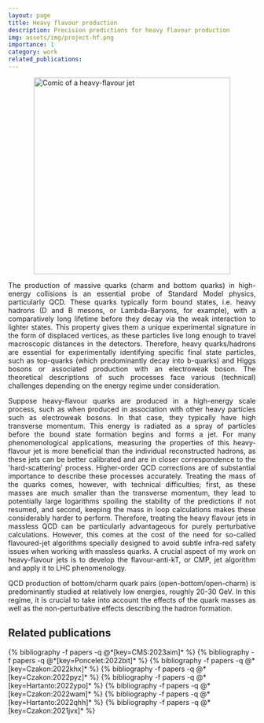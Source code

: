 ```yaml
---
layout: page
title: Heavy flavour production
description: Precision predictions for heavy flavour production
img: assets/img/project-hf.png
importance: 1
category: work
related_publications:
---
```


<img src="../../assets/img/project-hf.png" alt="Comic of a heavy-flavour jet" style="width:400px;display:block;margin-left:auto;margin-right:auto;">

<p align="justify">
The production of massive quarks (charm and bottom quarks) in high-energy collisions is an essential probe of Standard Model physics, particularly QCD. These quarks typically form bound states, i.e. heavy hadrons (D and B mesons, or Lambda-Baryons, for example), with a comparatively long lifetime before they decay via the weak interaction to lighter states. This property gives them a unique experimental signature in the form of displaced vertices, as these particles live long enough to travel macroscopic distances in the detectors. Therefore, heavy quarks/hadrons are essential for experimentally identifying specific final state particles, such as top-quarks (which predominantly decay into b-quarks) and Higgs bosons or associated production with an electroweak boson. The theoretical descriptions of such processes face various (technical) challenges depending on the energy regime under consideration.
</p>

<p align="justify">
Suppose heavy-flavour quarks are produced in a high-energy scale process, such as when produced in association with other heavy particles such as electroweak bosons. In that case, they typically have high transverse momentum. This energy is radiated as a spray of particles before the bound state formation begins and forms a jet. For many phenomenological applications, measuring the properties of this heavy-flavour jet is more beneficial than the individual reconstructed hadrons, as these jets can be better calibrated and are in closer correspondence to the 'hard-scattering' process. Higher-order QCD corrections are of substantial importance to describe these processes accurately. Treating the mass of the quarks comes, however, with technical difficulties; first, as these masses are much smaller than the transverse momentum, they lead to potentially large logarithms spoiling the stability of the predictions if not resumed, and second, keeping the mass in loop calculations makes these considerably harder to perform. Therefore, treating the heavy flavour jets in massless QCD can be particularly advantageous for purely perturbative calculations. However, this comes at the cost of the need for so-called flavoured-jet algorithms specially designed to avoid subtle infra-red safety issues when working with massless quarks. A crucial aspect of my work on heavy-flavour jets is to develop the flavour-anti-kT, or CMP, jet algorithm and apply it to LHC phenomenology.
</p>

<p align="justify">
QCD production of bottom/charm quark pairs (open-bottom/open-charm) is predominantly studied at relatively low energies, roughly 20-30 GeV. In this regime, it is crucial to take into account the effects of the quark masses as well as the non-perturbative effects describing the hadron formation.
</p>

<h2> Related publications </h2>
<div class="publications">
  {% bibliography -f papers -q @*[key=CMS:2023aim]* %}
  {% bibliography -f papers -q @*[key=Poncelet:2022bit]* %}
  {% bibliography -f papers -q @*[key=Czakon:2022khx]* %}
  {% bibliography -f papers -q @*[key=Czakon:2022pyz]* %}
  {% bibliography -f papers -q @*[key=Hartanto:2022ypo]* %}
  {% bibliography -f papers -q @*[key=Czakon:2022wam]* %}
  {% bibliography -f papers -q @*[key=Hartanto:2022qhh]* %}
  {% bibliography -f papers -q @*[key=Czakon:2021jvx]* %}
</div>
